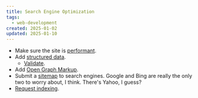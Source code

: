 ```yaml
---
title: Search Engine Optimization
tags: 
  - web-development
created: 2025-01-02
updated: 2025-01-10
---
```


- Make sure the site is [performant](../how-to-improve-website-performance.md).
- Add [structured data](https://developers.google.com/search/docs/appearance/structured-data/intro-structured-data).
	- [Validate](https://validator.schema.org).
- Add [Open Graph Markup](open-graph-markup.md).
- Submit a [sitemap](https://developers.google.com/search/docs/crawling-indexing/sitemaps/overview) to search engines. Google and Bing are really the only two to worry about, I think. There's Yahoo, I guess?
- [Request indexing](https://developers.google.com/search/docs/crawling-indexing/ask-google-to-recrawl).